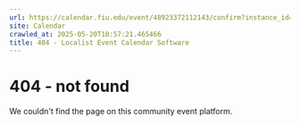 ```yaml
---
url: https://calendar.fiu.edu/event/48923372112143/confirm?instance_id=49163423490869&return=https%3A%2F%2Fcalendar.fiu.edu%2Fcalendar
site: Calendar
crawled_at: 2025-05-20T10:57:21.465466
title: 404 - Localist Event Calendar Software
---
```


# 404 - not found
We couldn't find the page on this community event platform.
